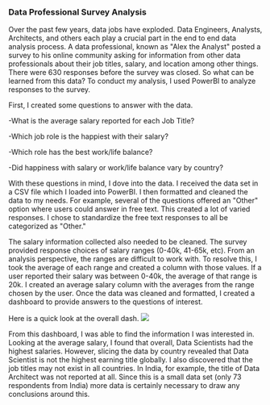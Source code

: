 ### Data Professional Survey Analysis

Over the past few years, data jobs have exploded. Data Engineers, Analysts, Architects, and others each play a crucial part in the end to end data analysis process. A data professional, known as "Alex the Analyst" posted a survey to his online community asking for information from other data professionals about their job titles, salary, and location among other things. There were 630 responses before the survey was closed. So what can be learned from this data? 
To conduct my analysis, I used PowerBI to analyze responses to the survey. 

First, I created some questions to answer with the data.

-What is the average salary reported for each Job Title?

-Which job role is the happiest with their salary?

-Which role has the best work/life balance?

-Did happiness with salary or work/life balance vary by country?


With these questions in mind, I dove into the data. I received the data set in a CSV file which I loaded into PowerBI. I then formatted and cleaned the data to my needs. For example, several of the questions offered an "Other" option where users could answer in free text. This created a lot of varied responses. I chose to standardize the free text responses to all be categorized as "Other." 

The salary information collected also needed to be cleaned. The survey provided response choices of salary ranges (0-40k, 41-65k, etc). From an analysis perspective, the ranges are difficult to work with. To resolve this, I took the average of each range and created a column with those values. If a user reported their salary was between 0-40k, the average of that range is 20k. I created an average salary column with the averages from the range chosen by the user. Once the data was cleaned and formatted, I created a dashboard to provide answers to the questions of interest.

Here is a quick look at the overall dash.
<img src="images/2024-11-14_16h06_18.gif?raw=true"/>

From this dashboard, I was able to find the information I was interested in. 
Looking at the average salary, I found that overall, Data Scientists had the highest salaries. However, slicing the data by country revealed that Data Scientist is not the highest earning title globally.  I also discovered that the job titles may not exist in all countries. In India, for example, the title of Data Architect was not reported at all. Since this is a small data set (only 73 respondents from India) more data is certainly necessary to draw any conclusions around this.
